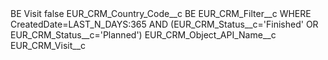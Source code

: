 <?xml version="1.0" encoding="UTF-8"?>
<CustomMetadata xmlns="http://soap.sforce.com/2006/04/metadata" xmlns:xsi="http://www.w3.org/2001/XMLSchema-instance" xmlns:xsd="http://www.w3.org/2001/XMLSchema">
    <label>BE Visit</label>
    <protected>false</protected>
    <values>
        <field>EUR_CRM_Country_Code__c</field>
        <value xsi:type="xsd:string">BE</value>
    </values>
    <values>
        <field>EUR_CRM_Filter__c</field>
        <value xsi:type="xsd:string">WHERE CreatedDate=LAST_N_DAYS:365 AND (EUR_CRM_Status__c=&apos;Finished&apos; OR EUR_CRM_Status__c=&apos;Planned&apos;)</value>
    </values>
    <values>
        <field>EUR_CRM_Object_API_Name__c</field>
        <value xsi:type="xsd:string">EUR_CRM_Visit__c</value>
    </values>
</CustomMetadata>
